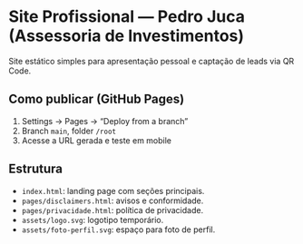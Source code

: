 # Site Profissional — Pedro Juca (Assessoria de Investimentos)

Site estático simples para apresentação pessoal e captação de leads via QR Code.

## Como publicar (GitHub Pages)
1. Settings → Pages → “Deploy from a branch”
2. Branch `main`, folder `/root`
3. Acesse a URL gerada e teste em mobile

## Estrutura
- `index.html`: landing page com seções principais.
- `pages/disclaimers.html`: avisos e conformidade.
- `pages/privacidade.html`: política de privacidade.
- `assets/logo.svg`: logotipo temporário.
- `assets/foto-perfil.svg`: espaço para foto de perfil.
